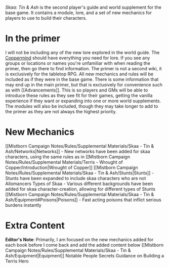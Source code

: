 _Skaa: Tin & Ash_ is the second player's guide and world supplement for the base game. It contains a module, lore, and a set of new mechanics for players to use to build their characters.
# In the primer
I will not be including any of the new lore explored in the world guide. The [Coppermind](https://coppermind.net/wiki/Coppermind:Welcome) should have everything you need for lore. If you see any groups or locations or names you're unfamiliar with when reading the primer, then go there to find information. The primer is not a second wiki, it is exclusively for the tabletop RPG.
All new mechanics and rules will be included as if they were in the base game. There is some information that may end up in the main primer, but that is exclusively for convenience such as with [[Advancements]]. This is so players and GMs will be able to introduce these rules as they see fit for their games, getting the vanilla experience if they want or expanding into one or more world supplements.
The modules will also be included, though they may take longer to add to the primer as they are not always the highest priority.
# New Mechanics
[[Mistborn Campaign Notes/Rules/Supplemental Materials/Skaa - Tin & Ash/Networks|Networks]] - New networks have been added for skaa characters, using the same rules as in [[Mistborn Campaign Notes/Rules/Supplemental Materials/Terris - Wrought of Copper/Introduction|Wrought of Copper]]
[[Mistborn Campaign Notes/Rules/Supplemental Materials/Skaa - Tin & Ash/Stunts|Stunts]] - Stunts have been expanded to include skaa characters who are not Allomancers
Types of Skaa - Various different backgrounds have been added for skaa character-creation, allowing for different types of Stunts
[[Mistborn Campaign Notes/Rules/Supplemental Materials/Skaa - Tin & Ash/Equipment#Poisons|Poisons]] - Fast acting poisons that inflict serious burdens instantly
# Extra Content
**Editor's Note**: Primarily, I am focused on the new mechanics added for each book before I come back and add the added content below
[[Mistborn Campaign Notes/Rules/Supplemental Materials/Skaa - Tin & Ash/Equipment|Equipment]]
Notable People
Secrets
Guidance on Building a Terris Hero